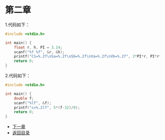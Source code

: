 # 第二章

1.代码如下：
```c
#include <stdio.h>

int main() {
    float r, h, PI = 3.14;
    scanf("%f %f", &r, &h);
    printf("C1=%.2f\nSa=%.2f\nSb=%.2f\nVa=%.2f\nVb=%.2f", 2*PI*r, PI*r*r, 4*PI*r*r, 4*PI*r*r*r/3, PI*r*r*h);
    return 0;
}
```

2.代码如下：
```c
#include <stdio.h>

int main() {
    double f;
    scanf("%lf", &f);
    printf("c=%.2lf", 5*(f-32)/9);
    return 0;
}
```

- [下一章](/Chapter3.md)
- [返回目录](/README.md)
